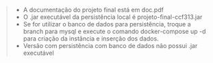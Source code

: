 >* A documentação do projeto final está em doc.pdf
>* O .jar executável da persistência local é projeto-final-ccf313.jar
>* Se for utilizar o banco de dados para persistência, troque a branch para mysql e execute o comando docker-compose up -d para criação da instância e inserção dos dados.
> * Versão com persistência com banco de dados não possui .jar executável